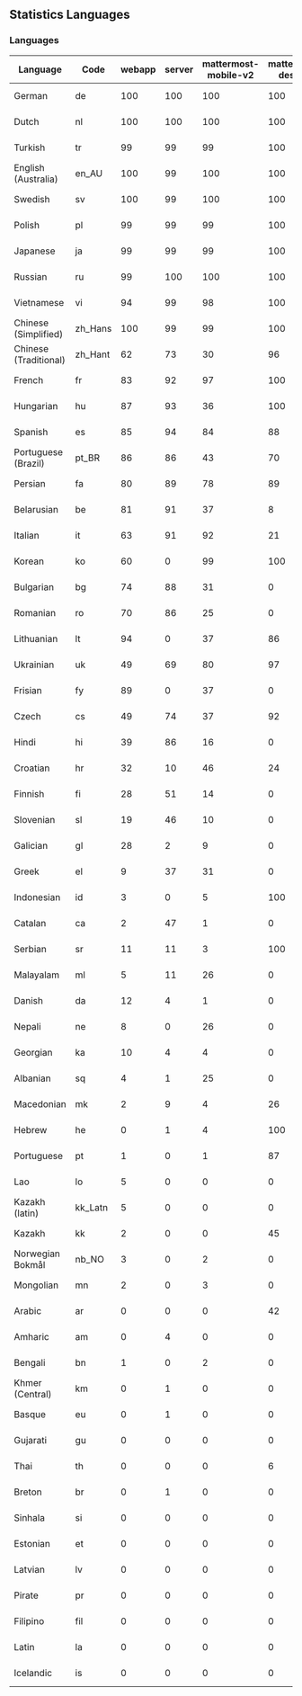 ## Statistics Languages ##
###  Languages  ###
|Language|Code|webapp|server|mattermost-mobile-v2|mattermost-desktop|playbook-webapp|calls-webapp|Total|Last Modified|
|---|---|---|---|---|---|---|---|---|---|
|German|de| 100| 100| 100| 100| 0| 100| 100|2023-11-08T12:50:28.180000Z|
|Dutch|nl| 100| 100| 100| 100| 0| 100| 99|2023-11-09T16:27:42.183118Z|
|Turkish|tr| 99| 99| 99| 100| 0| 100| 99|2023-11-07T11:56:48.582227Z|
|English (Australia)|en_AU| 100| 99| 100| 100| 0| 0| 99|2023-11-08T08:47:49.854184Z|
|Swedish|sv| 100| 99| 100| 100| 0| 100| 99|2023-11-07T11:56:42.195155Z|
|Polish|pl| 99| 99| 99| 100| 0| 100| 99|2023-11-07T11:56:11.261216Z|
|Japanese|ja| 99| 99| 99| 100| 0| 100| 99|2023-11-07T11:55:22.369856Z|
|Russian|ru| 99| 100| 100| 100| 0| 76| 96|2023-11-07T13:38:56.616299Z|
|Vietnamese|vi| 94| 99| 98| 100| 0| 100| 96|2023-11-07T11:56:55.037592Z|
|Chinese (Simplified)|zh_Hans| 100| 99| 99| 100| 0| 100| 95|2023-11-08T01:23:53.836825Z|
|Chinese (Traditional)|zh_Hant| 62| 73| 30| 96| 0| 4| 88|2023-11-07T11:57:01.558430Z|
|French|fr| 83| 92| 97| 100| 0| 59| 84|2023-11-07T11:54:47.210572Z|
|Hungarian|hu| 87| 93| 36| 100| 0| 0| 83|2023-11-07T11:55:08.944580Z|
|Spanish|es| 85| 94| 84| 88| 0| 28| 81|2023-11-07T11:54:29.262462Z|
|Portuguese (Brazil)|pt_BR| 86| 86| 43| 70| 0| 100| 81|2023-11-07T11:56:17.598008Z|
|Persian|fa| 80| 89| 78| 89| 0| 0| 77|2023-11-07T11:54:38.516761Z|
|Belarusian|be| 81| 91| 37| 8| 0| 0| 76|2023-11-07T11:53:57.913596Z|
|Italian|it| 63| 91| 92| 21| 0| 24| 71|2023-11-07T11:55:18.935759Z|
|Korean|ko| 60| 0| 99| 100| 0| 100| 71|2023-11-07T11:55:37.810708Z|
|Bulgarian|bg| 74| 88| 31| 0| 0| 0| 70|2023-11-07T11:54:00.999613Z|
|Romanian|ro| 70| 86| 25| 0| 0| 0| 67|2023-11-07T11:56:23.766179Z|
|Lithuanian|lt| 94| 0| 37| 86| 0| 89| 63|2023-10-29T10:03:03.456834Z|
|Ukrainian|uk| 49| 69| 80| 97| 0| 0| 59|2023-11-07T11:56:51.932735Z|
|Frisian|fy| 89| 0| 37| 0| 0| 0| 57|2023-10-29T10:01:44.335093Z|
|Czech|cs| 49| 74| 37| 92| 0| 100| 54|2023-11-07T11:54:13.472359Z|
|Hindi|hi| 39| 86| 16| 0| 0| 0| 47|2023-11-07T11:55:02.737659Z|
|Croatian|hr| 32| 10| 46| 24| 0| 100| 33|2023-11-08T17:18:13.810090Z|
|Finnish|fi| 28| 51| 14| 0| 0| 0| 32|2023-11-07T11:54:41.624252Z|
|Slovenian|sl| 19| 46| 10| 0| 0| 0| 23|2023-11-07T11:56:33.053821Z|
|Galician|gl| 28| 2| 9| 0| 0| 0| 18|2023-10-29T10:01:48.607596Z|
|Greek|el| 9| 37| 31| 0| 0| 0| 18|2023-10-09T15:20:58.196617Z|
|Indonesian|id| 3| 0| 5| 100| 0| 0| 14|2023-11-07T11:55:12.955118Z|
|Catalan|ca| 2| 47| 1| 0| 0| 0| 13|2023-11-07T11:54:10.087147Z|
|Serbian|sr| 11| 11| 3| 100| 0| 0| 12|2023-10-24T20:58:17.537255Z|
|Malayalam|ml| 5| 11| 26| 0| 0| 0| 9|2023-10-24T20:55:57.621229Z|
|Danish|da| 12| 4| 1| 0| 0| 0| 8|2023-10-09T15:20:58.185551Z|
|Nepali|ne| 8| 0| 26| 0| 0| 0| 7|2023-10-09T15:20:58.498015Z|
|Georgian|ka| 10| 4| 4| 0| 0| 0| 7|2023-10-24T20:54:15.658025Z|
|Albanian|sq| 4| 1| 25| 0| 0| 0| 5|2023-10-25T09:51:18.065259Z|
|Macedonian|mk| 2| 9| 4| 26| 0| 0| 5|2023-10-27T10:06:30.928518Z|
|Hebrew|he| 0| 1| 4| 100| 0| 0| 4|2023-10-27T10:05:31.342590Z|
|Portuguese|pt| 1| 0| 1| 87| 0| 0| 4|2023-10-30T05:05:57.136879Z|
|Lao|lo| 5| 0| 0| 0| 0| 0| 3|2023-10-09T15:20:58.408506Z|
|Kazakh (latin)|kk_Latn| 5| 0| 0| 0| 0| 0| 3|2023-10-24T20:54:35.554803Z|
|Kazakh|kk| 2| 0| 0| 45| 0| 0| 3|2023-10-24T20:54:25.468925Z|
|Norwegian Bokmål|nb_NO| 3| 0| 2| 0| 0| 0| 2|2023-10-24T20:56:17.583395Z|
|Mongolian|mn| 2| 0| 3| 0| 0| 0| 2|2023-10-09T15:20:58.474766Z|
|Arabic|ar| 0| 0| 0| 42| 0| 0| 1|2023-10-09T15:20:58.462991Z|
|Amharic|am| 0| 4| 0| 0| 0| 0| 1|2023-10-09T15:20:58.102825Z|
|Bengali|bn| 1| 0| 2| 0| 0| 0| 1|2023-10-09T15:20:58.129127Z|
|Khmer (Central)|km| 0| 1| 0| 0| 0| 0| 0|2023-10-09T15:20:58.389365Z|
|Basque|eu| 0| 1| 0| 0| 0| 0| 0|2023-10-09T15:20:58.220029Z|
|Gujarati|gu| 0| 0| 0| 0| 0| 0| 0|2023-10-09T15:20:58.279932Z|
|Thai|th| 0| 0| 0| 6| 0| 0| 0|2023-10-09T15:20:58.586605Z|
|Breton|br| 0| 1| 0| 0| 0| 0| 0|2023-10-09T15:20:58.146710Z|
|Sinhala|si| 0| 0| 0| 0| 0| 0| 0|2023-10-09T15:20:58.537638Z|
|Estonian|et| 0| 0| 0| 0| 0| 0| 0|2023-10-09T15:20:58.209138Z|
|Latvian|lv| 0| 0| 0| 0| 0| 0| 0|2023-10-09T15:20:58.426415Z|
|Pirate|pr| 0| 0| 0| 0| 0| 0| 0|2023-10-09T15:20:58.506339Z|
|Filipino|fil| 0| 0| 0| 0| 0| 0| 0|2023-10-09T15:20:58.242109Z|
|Latin|la| 0| 0| 0| 0| 0| 0| 0|2023-10-09T15:20:58.399153Z|
|Icelandic|is| 0| 0| 0| 0| 0| 0| 0|2023-10-09T15:20:58.340445Z|
